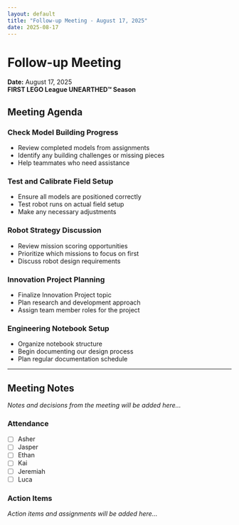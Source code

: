 ```yaml
---
layout: default
title: "Follow-up Meeting - August 17, 2025"
date: 2025-08-17
---
```


# Follow-up Meeting
**Date:** August 17, 2025  
**FIRST LEGO League UNEARTHED™ Season**

## Meeting Agenda

### Check Model Building Progress
- Review completed models from assignments
- Identify any building challenges or missing pieces
- Help teammates who need assistance

### Test and Calibrate Field Setup
- Ensure all models are positioned correctly
- Test robot runs on actual field setup
- Make any necessary adjustments

### Robot Strategy Discussion
- Review mission scoring opportunities
- Prioritize which missions to focus on first
- Discuss robot design requirements

### Innovation Project Planning
- Finalize Innovation Project topic
- Plan research and development approach
- Assign team member roles for the project

### Engineering Notebook Setup
- Organize notebook structure
- Begin documenting our design process
- Plan regular documentation schedule

---

## Meeting Notes

*Notes and decisions from the meeting will be added here...*

### Attendance
- [ ] Asher
- [ ] Jasper  
- [ ] Ethan
- [ ] Kai
- [ ] Jeremiah
- [ ] Luca

### Action Items
*Action items and assignments will be added here...*